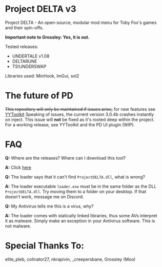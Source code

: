 # Project DELTA v3
Project DELTA - An open-source, modular mod menu for Toby Fox's games and their spin-offs.

**Important note to Grossley: Yes, it is out.**

Tested releases:
-  UNDERTALE v1.08
-  DELTARUNE
-  TS!UNDERSWAP

Libraries used: MinHook, ImGui, sol2
# The future of PD
~~This repository will only be maintained if issues arise,~~ for new features see [YYToolkit](https://github.com/Archie-osu/YYToolkit)
Speaking of issues, the current version 3.0.4b crashes instantly on inject.
This issue will **not** be fixed as it's rooted deep within the project.
For a working release, see YYToolkit and the PD UI plugin (WIP).

# FAQ
**Q:** Where are the releases? Where can I download this tool?

**A:** Click [here](https://github.com/Archie-osu/ProjectDELTA/releases/latest)

**Q:** The loader says that it can't find ``ProjectDELTA.dll``, what is wrong?

**A:** The loader executable ``loader.exe`` must be in the same folder as the DLL ``ProjectDELTA.dll``. Try moving them to a folder on your desktop. If that doesn't work, message me on Discord.

**Q:** My Antivirus tells me this is a virus, why?

**A:** The loader comes with statically linked libraries, thus some AVs interpret it as malware. Simply make an exception in your Antivirus software. This is not malware.

# Special Thanks To:
elite\_pleb, colinator27, nkrapivin, \_creepersbane, Grossley (Moo)
